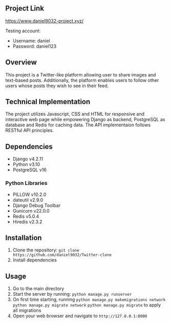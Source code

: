 ## Project Link
https://www.daniel9032-project.xyz/

Testing account:
- Username: daniel
- Password: daniel123

## Overview
This project is a Twitter-like platform allowing user to share images and text-based posts. Additionally, the platform enables users to follow other users whose posts they wish to see in their feed.

## Technical Implementation
The project utilizes Javascript, CSS and HTML for responsive and interactive web page while empowering Django as backend, PostgreSQL as database and Redis for caching data.
The API implementaion follows RESTful API principles.

## Dependencies
- Django v4.2.11
- Python v3.10
- PostgreSQL v16

### Python Libraries
- PILLOW v10.2.0
- dateutil v2.9.0
- Django Debug Toolbar
- Gunicorn v22.0.0
- Redis v5.0.4
- Hiredis v2.3.2

## Installation
1. Clone the repository: `git clone https://github.com/daniel9032/Twitter-clone`
2. Install dependencies

## Usage
1. Go to the main directory
2. Start the server by running: `python manage.py runserver`
3. On first time starting, running `python manage.py makemigrations network` `python manage.py migrate network` `python manage.py migrate` to apply all migrations
4. Open your web browser and navigate to `http://127.0.0.1:8000`
